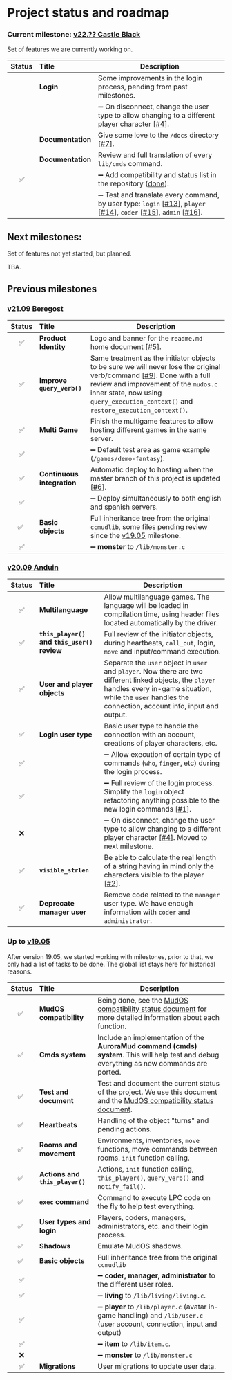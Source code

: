 # Project status and roadmap

### Current milestone: [v22.?? Castle Black](https://github.com/maldorne/hexagon/milestone/3)

Set of features we are currently working on. 

| Status | Title | Description |
| :----: | :---- | ----------- |
|        | **Login** | Some improvements in the login process, pending from past milestones. |
|        |  | :heavy_minus_sign: On disconnect, change the user type to allow changing to a different player character [[#4](https://github.com/maldorne/hexagon/issues/4)]. |
|        | **Documentation** | Give some love to the `/docs` directory [[#7](https://github.com/maldorne/hexagon/issues/7)]. |
|        | **Documentation** | Review and full translation of every `lib/cmds` command. |
| :white_check_mark: |  | :heavy_minus_sign: Add compatibility and status list in the repository ([done](commands.md)). |
|        |  | :heavy_minus_sign: Test and translate every command, by user type: `login` [[#13](https://github.com/maldorne/hexagon/issues/13)], `player` [[#14](https://github.com/maldorne/hexagon/issues/14)], `coder` [[#15](https://github.com/maldorne/hexagon/issues/15)], `admin` [[#16](https://github.com/maldorne/hexagon/issues/16)].  |

## Next milestones: 

Set of features not yet started, but planned.

TBA.

## Previous milestones

### [v21.09 Beregost](https://github.com/maldorne/hexagon/milestone/2)

| Status | Title | Description |
| :----: | :---- | ----------- |
| :white_check_mark: | **Product Identity** | Logo and banner for the `readme.md` home document [[#5](https://github.com/maldorne/hexagon/issues/5)]. |
| :white_check_mark: | **Improve `query_verb()`** | Same treatment as the initiator objects to be sure we will never lose the original verb/command [[#9](https://github.com/maldorne/hexagon/issues/9)]. Done with a full review and improvement of the `mudos.c` inner state, now using `query_execution_context()` and `restore_execution_context()`. |
| :white_check_mark: | **Multi Game** | Finish the multigame features to allow hosting different games in the same server. |
| :white_check_mark: |  | :heavy_minus_sign: Default test area as game example (`/games/demo-fantasy`). |
| :white_check_mark: | **Continuous integration** | Automatic deploy to hosting when the master branch of this project is updated [[#6](https://github.com/maldorne/hexagon/issues/6)]. |
| :white_check_mark: |  | :heavy_minus_sign: Deploy simultaneously to both english and spanish servers. |
| :white_check_mark: | **Basic objects** | Full inheritance tree from the original `ccmudlib`, some files pending review since the [v19.05](https://github.com/maldorne/hexagon/tree/19.05) milestone. |
| :white_check_mark: |  | :heavy_minus_sign: **monster** to `/lib/monster.c` |


### [v20.09 Anduin](https://github.com/maldorne/hexagon/milestone/1)

| Status | Title | Description |
| :----: | :---- | ----------- | 
| :white_check_mark: | **Multilanguage** | Allow multilanguage games. The language will be loaded in compilation time, using header files located automatically by the driver. |
| :white_check_mark: | **`this_player()` and `this_user()` review** | Full review of the initiator objects, during heartbeats, `call_out`, login, `move` and input/command execution. |
| :white_check_mark: | **User and player objects** | Separate the `user` object in `user` and `player`. Now there are two different linked objects, the `player` handles every in-game situation, while the `user` handles the connection, account info, input and output. |
| :white_check_mark: | **Login user type** | Basic user type to handle the connection with an account, creations of player characters, etc. |
| :white_check_mark: |  | :heavy_minus_sign: Allow execution of certain type of commands (`who`, `finger`, etc) during the login process. |
| :white_check_mark: |  | :heavy_minus_sign: Full review of the login process. Simplify the `login` object refactoring anything possible to the new login commands [[#1](https://github.com/maldorne/hexagon/issues/1)]. |
|        :x:         |  | :heavy_minus_sign: On disconnect, change the user type to allow changing to a different player character [[#4](https://github.com/maldorne/hexagon/issues/4)]. Moved to next milestone. |
| :white_check_mark: | **`visible_strlen`** | Be able to calculate the real length of a string having in mind only the characters visible to the player [[#2](https://github.com/maldorne/hexagon/issues/2)]. |
| :white_check_mark: | **Deprecate manager user** | Remove code related to the `manager` user type. We have enough information with `coder` and `administrator`. |


### Up to [v19.05](https://github.com/maldorne/hexagon/tree/19.05)

After version 19.05, we started working with milestones, prior to that, we only had a list of tasks to be done. The global list stays here for historical reasons.

| Status | Title | Description |
| :----: | :---- | ----------- | 
| :white_check_mark: | **MudOS compatibility** | Being done, see the [MudOS compatibility status document](compatibility.md) for more detailed information about each function. |
| :white_check_mark: | **Cmds system** | Include an implementation of the **AuroraMud command (cmds) system**. This will help test and debug everything as new commands are ported. |
| :white_check_mark: | **Test and document** | Test and document the current status of the project. We use this document and the [MudOS compatibility status document](compatibility.md). |
| :white_check_mark: | **Heartbeats** | Handling of the object "turns" and pending actions. |
| :white_check_mark: | **Rooms and movement** | Environments, inventories, `move` functions, move commands between rooms. `init` function calling. |
| :white_check_mark: | **Actions and `this_player()`** | Actions, `init` function calling, `this_player()`, `query_verb()` and `notify_fail()`. |
| :white_check_mark: | **`exec` command** |  Command to execute LPC code on the fly to help test everything. |
| :white_check_mark: | **User types and login** | Players, coders, managers, administrators, etc. and their login process. |
| :white_check_mark: | **Shadows** | Emulate MudOS shadows. |
| :white_check_mark: | **Basic objects** | Full inheritance tree from the original `ccmudlib` |
| :white_check_mark: |  | :heavy_minus_sign: **coder, manager, administrator** to the different user roles. |
| :white_check_mark: |  | :heavy_minus_sign: **living** to `/lib/living/living.c`. |
| :white_check_mark: |  | :heavy_minus_sign: **player** to `/lib/player.c` (avatar in-game handling) and `/lib/user.c` (user account, connection, input and output) |
| :white_check_mark: |  | :heavy_minus_sign: **item** to `/lib/item.c`. |
|         :x:        |  | :heavy_minus_sign: **monster** to `/lib/monster.c` |
| :white_check_mark: | **Migrations** | User migrations to update user data. |
